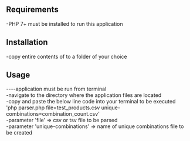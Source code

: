 ## Requirements

-PHP 7+ must be installed to run this application

## Installation

-copy entire contents of to a folder of your choice

## Usage

----application must be run from terminal  
-navigate to the directory where the application files are located  
-copy and paste the below line code into your terminal to be executed  
'php parser.php file=test_products.csv unique-combinations=combination_count.csv'  
-parameter 'file' => csv or tsv file to be parsed  
-parameter 'unique-combinations' => name of unique combinations file to be created  
